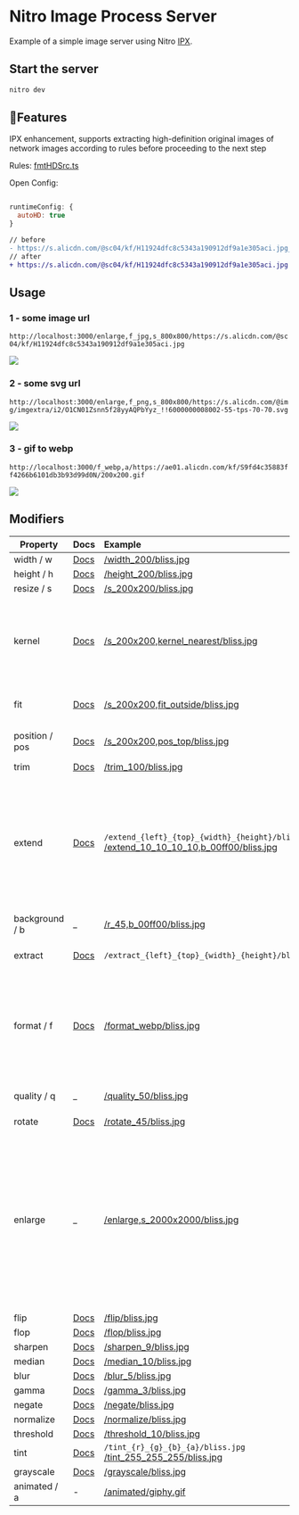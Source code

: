 # Nitro Image Process Server

Example of a simple image server using Nitro [IPX](https://github.com/unjs/ipx).

## Start the server

```bash
nitro dev
```

## 🚀Features

IPX enhancement, supports extracting high-definition original images of network images according to rules before
proceeding to the next step

Rules: [fmtHDSrc.ts](./utils/fmtHDSrc.ts)

Open Config:

```javascript

runtimeConfig: {
  autoHD: true
}
```

```diff
// before
- https://s.alicdn.com/@sc04/kf/H11924dfc8c5343a190912df9a1e305aci.jpg_250x250.jpg
// after
+ https://s.alicdn.com/@sc04/kf/H11924dfc8c5343a190912df9a1e305aci.jpg
```

## Usage

### 1 - some image url

`http://localhost:3000/enlarge,f_jpg,s_800x800/https://s.alicdn.com/@sc04/kf/H11924dfc8c5343a190912df9a1e305aci.jpg`

<img src="http://localhost:3000/enlarge,f_jpg,s_800x800/https://s.alicdn.com/@sc04/kf/H11924dfc8c5343a190912df9a1e305aci.jpg" />

### 2 - some svg url

`http://localhost:3000/enlarge,f_png,s_800x800/https://s.alicdn.com/@img/imgextra/i2/O1CN01Zsnn5f28yyAQPbYyz_!!6000000008002-55-tps-70-70.svg`

<img src="http://localhost:3000/enlarge,f_png,s_800x800/https://s.alicdn.com/@img/imgextra/i2/O1CN01Zsnn5f28yyAQPbYyz_!!6000000008002-55-tps-70-70.svg" />

### 3 - gif to webp

`http://localhost:3000/f_webp,a/https://ae01.alicdn.com/kf/S9fd4c35883ff4266b6101db3b93d99d0N/200x200.gif`

<img src="http://localhost:3000/f_webp,a/https://ae01.alicdn.com/kf/S9fd4c35883ff4266b6101db3b93d99d0N/200x200.gif" />





## Modifiers

| Property       | Docs                                                            | Example                                                                                                                                                 | Comments                                                                                                                                                          |
|----------------|:----------------------------------------------------------------|:--------------------------------------------------------------------------------------------------------------------------------------------------------|:------------------------------------------------------------------------------------------------------------------------------------------------------------------|
| width / w      | [Docs](https://sharp.pixelplumbing.com/api-resize#resize)       | [/width_200/bliss.jpg](http://localhost:3000/width_200/bliss.jpg)                                                                                       |
| height / h     | [Docs](https://sharp.pixelplumbing.com/api-resize#resize)       | [/height_200/bliss.jpg](http://localhost:3000/height_200/bliss.jpg)                                                                                     |
| resize / s     | [Docs](https://sharp.pixelplumbing.com/api-resize#resize)       | [/s_200x200/bliss.jpg](http://localhost:3000/s_200x200/bliss.jpg)                                                                                       |
| kernel         | [Docs](https://sharp.pixelplumbing.com/api-resize#resize)       | [/s_200x200,kernel_nearest/bliss.jpg](http://localhost:3000/s_200x200,kernel_nearest/bliss.jpg)                                                         | Supported kernel: `nearest`, `cubic`, `mitchell`, `lanczos2` and `lanczos3` (default).                                                                            |
| fit            | [Docs](https://sharp.pixelplumbing.com/api-resize#resize)       | [/s_200x200,fit_outside/bliss.jpg](http://localhost:3000/s_200x200,fit_outside/bliss.jpg)                                                               | Sets `fit` option for `resize`.                                                                                                                                   |
| position / pos | [Docs](https://sharp.pixelplumbing.com/api-resize#resize)       | [/s_200x200,pos_top/bliss.jpg](http://localhost:3000/s_200x200,pos_top/bliss.jpg)                                                                       | Sets `position` option for `resize`.                                                                                                                              |
| trim           | [Docs](https://sharp.pixelplumbing.com/api-resize#trim)         | [/trim_100/bliss.jpg](http://localhost:3000/trim_100/bliss.jpg)                                                                                         |
| extend         | [Docs](https://sharp.pixelplumbing.com/api-resize#extend)       | `/extend_{left}_{top}_{width}_{height}/bliss.jpg` [/extend_10_10_10_10,b_00ff00/bliss.jpg](http://localhost:3000/extend_10_10_10_10,b_00ff00/bliss.jpg) | Extend / pad / extrude one or more edges of the image with either the provided background colour or pixels derived from the image.                                |
| background / b | \_                                                              | [/r_45,b_00ff00/bliss.jpg](http://localhost:3000/r_45,b_00ff00/bliss.jpg)                                                                               |
| extract        | [Docs](https://sharp.pixelplumbing.com/api-resize#extract)      | `/extract_{left}_{top}_{width}_{height}/bliss.jpg`                                                                                                      | Extract/crop a region of the image.                                                                                                                               |
| format / f     | [Docs](https://sharp.pixelplumbing.com/api-output#toformat)     | [/format_webp/bliss.jpg](http://localhost:3000/format_webp/bliss.jpg)                                                                                   | Supported format: `jpg`, `jpeg`, `png`, `webp`, `avif`, `gif`, `heif`, `tiff` and `auto` (experimental only with middleware)                                      |
| quality / q    | \_                                                              | [/quality_50/bliss.jpg](http://localhost:3000/quality_50/bliss.jpg)                                                                                     | Accepted values: 0 to 100                                                                                                                                         |
| rotate         | [Docs](https://sharp.pixelplumbing.com/api-operation#rotate)    | [/rotate_45/bliss.jpg](http://localhost:3000/rotate_45/bliss.jpg)                                                                                       |
| enlarge        | \_                                                              | [/enlarge,s_2000x2000/bliss.jpg](http://localhost:3000/enlarge,s_2000x2000/bliss.jpg)                                                                   | Allow the image to be upscaled. By default the returned image will never be larger than the source in any dimension, while preserving the requested aspect ratio. |
| flip           | [Docs](https://sharp.pixelplumbing.com/api-operation#flip)      | [/flip/bliss.jpg](http://localhost:3000/flip/bliss.jpg)                                                                                                 |
| flop           | [Docs](https://sharp.pixelplumbing.com/api-operation#flop)      | [/flop/bliss.jpg](http://localhost:3000/flop/bliss.jpg)                                                                                                 |
| sharpen        | [Docs](https://sharp.pixelplumbing.com/api-operation#sharpen)   | [/sharpen_9/bliss.jpg](http://localhost:3000/sharpen_9/bliss.jpg)                                                                                       |
| median         | [Docs](https://sharp.pixelplumbing.com/api-operation#median)    | [/median_10/bliss.jpg](http://localhost:3000/median_10/bliss.jpg)                                                                                       |
| blur           | [Docs](https://sharp.pixelplumbing.com/api-operation#blur)      | [/blur_5/bliss.jpg](http://localhost:3000/blur_5/bliss.jpg)                                                                                             |
| gamma          | [Docs](https://sharp.pixelplumbing.com/api-operation#gamma)     | [/gamma_3/bliss.jpg](http://localhost:3000/gamma_3/bliss.jpg)                                                                                           |
| negate         | [Docs](https://sharp.pixelplumbing.com/api-operation#negate)    | [/negate/bliss.jpg](http://localhost:3000/negate/bliss.jpg)                                                                                             |
| normalize      | [Docs](https://sharp.pixelplumbing.com/api-operation#normalize) | [/normalize/bliss.jpg](http://localhost:3000/normalize/bliss.jpg)                                                                                       |
| threshold      | [Docs](https://sharp.pixelplumbing.com/api-operation#threshold) | [/threshold_10/bliss.jpg](http://localhost:3000/threshold_10/bliss.jpg)                                                                                 |
| tint           | [Docs](https://sharp.pixelplumbing.com/api-colour#tint)         | `/tint_{r}_{g}_{b}_{a}/bliss.jpg` [/tint_255_255_255/bliss.jpg](http://localhost:3000/tint_255_255_255/bliss.jpg)                                       |
| grayscale      | [Docs](https://sharp.pixelplumbing.com/api-colour#grayscale)    | [/grayscale/bliss.jpg](http://localhost:3000/grayscale/bliss.jpg)                                                                                       |
| animated / a   | -                                                               | [/animated/giphy.gif](http://localhost:3000/animated/giphy.gif)                                                                                         | Experimental                                                                                                                                                      |
